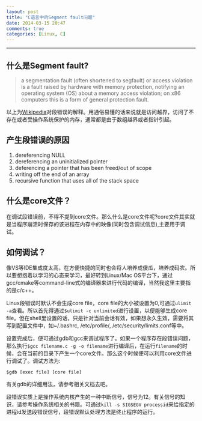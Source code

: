 ```yaml
---
layout: post
title: "C语言中的Segment fault问题"
date: 2014-03-15 20:47
comments: true
categories: [Linux, C] 
---
```

---

## 什么是Segment fault?

>  a segmentation fault (often shortened to segfault) or access violation is a fault raised by hardware with memory protection, notifying an operating system (OS) about a memory access violation; on x86 computers this is a form of general protection fault.

以上为[Wikipedia](http://en.wikipedia.org/wiki/Segmentation_fault)对段错误的解释。用通俗易懂的话来说就是访问越界，访问了不存在或者受操作系统保护的内存，通常都是由于数组越界或者指针引起。

## 产生段错误的原因

1. dereferencing NULL
2. dereferencing an uninitialized pointer
3. deferencing a pointer that has been freed/out of scope
4. writing off the end of an array
5. recursive function that uses all of the stack space

## 什么是core文件？

在调试段错误前，不得不提到core文件。那么什么是core文件呢?core文件其实就是当程序崩溃时保存的该进程在内存中的映像(同时包含调试信息),主要用于调试。

## 如何调试？

像VS等IDE集成度太高，在方便快捷的同时也会将人培养成傻瓜，培养成码农。所以要想抱着以学习的心态来学习，最好转到Linux/Mac OS平台下，通过gcc/cmake等command-line式的编译器来进行代码的编译，当然我这里主要指的是c/c++。

Linux段错误时默认不会生成core file，core file的大小被设置为0,可通过`ulimit -a`查看。所以首先得通过`$ulimit -c unlimited`进行设置，以便能够生成core file。但在shell里设置的话，只是针对当前会话有效，如果想永久生效，需要将其写到配置文件中，如~/.bashrc, /etc/profile/, /etc/security/limits.conf等中。

设置完成后，便可通过gdb和gcc来调试程序了。如果一个程序存在段错误问题，那么执行`$gcc filename.c -g -o filename`进行编译后，在运行`filename`的时候，会在当前的目录下产生一个core文件。那么这个时候便可以利用core文件进行调试了。调试方法为:

    $gdb [exec file] [core file]

有关gdb的详细用法，请参考相关文档去吧。

段错误实质上是操作系统内核产生的一种中断信号，信号为12。有关信号的知识，请参考操作系统相关的书籍。可通过`kill -s SIGSEGV processid`来给指定的进程id发送段错误信号，段错误默认处理方法是终止程序的运行。
